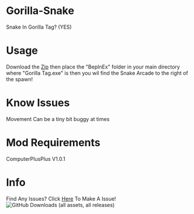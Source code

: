 # Gorilla-Snake
Snake In Gorilla Tag? (YES)

# Usage
Download the <a href = "https://github.com/Blas1ed/Gorilla-Snake/releases/latest">Zip<a> then place the "BepInEx" folder in your main directory where "Gorilla Tag.exe" is then you wil find the Snake Arcade to the right of the spawn!

# Know Issues
Movement Can be a tiny bit buggy at times

# Mod Requirements
ComputerPlusPlus V1.0.1

# Info
Find Any Issues? Click <a href = "https://github.com/Blas1ed/Gorilla-Snake/issues/new/choose">Here<a> To Make A Issue!<br />
![GitHub Downloads (all assets, all releases)](https://img.shields.io/github/downloads/Blas1ed/Gorilla-Snake/total?color=%2300FF00) 

